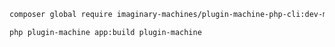 ```bash
composer global require imaginary-machines/plugin-machine-php-cli:dev-main
```

```bash
php plugin-machine app:build plugin-machine
```
